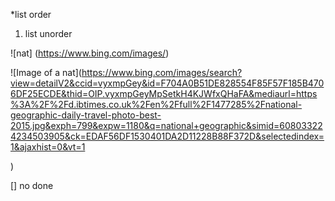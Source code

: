  *list order

 1. list unorder

 ![nat] (https://www.bing.com/images/)

![Image of a nat](https://www.bing.com/images/search?view=detailV2&ccid=vyxmpGey&id=F704A0B51DE828554F85F57F185B4706DF25ECDE&thid=OIP.vyxmpGeyMpSetkH4KJWfxQHaFA&mediaurl=https%3A%2F%2Fd.ibtimes.co.uk%2Fen%2Ffull%2F1477285%2Fnational-geographic-daily-travel-photo-best-2015.jpg&exph=799&expw=1180&q=national+geographic&simid=608033224234503905&ck=EDAF56DF1530401DA2D11228B88F372D&selectedindex=1&ajaxhist=0&vt=1


)

 [] no done



